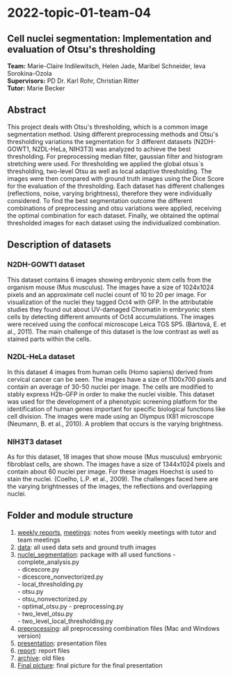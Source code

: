# 2022-topic-01-team-04
  ## Cell nuclei segmentation: Implementation and evaluation of Otsu's thresholding
  
  **Team:** Marie-Claire Indilewitsch, Helen Jade, Maribel Schneider, Ieva Sorokina-Ozola  
  **Supervisors:** PD Dr. Karl Rohr, Christian Ritter  
  **Tutor:** Marie Becker 
  
  ## Abstract 
  
  
  This project deals with  Otsu's thresholding, which is a common image segmentation method.
  Using different preprocessing methods and Otsu's thresholding variations the segmentation for 3 different datasets (N2DH-GOWT1, N2DL-HeLa, NIH3T3) was analyzed to achieve the best thresholding. For preprocessing median filter, gaussian filter and histogram stretching were used. For thresholding we applied the global otsus´s thresholding, two-level Otsu as well as local adaptive thresholding. The images were then compared with ground truth images using the Dice Score for the evaluation of the thresholding.
  Each dataset has different challenges (reflections, noise, varying brightness), therefore they were individually considered. To find the best segmentation outcome the different combinations of preprocessing and otsu variations were applied, receiving the optimal combination for each dataset. Finally, we obtained the optimal thresholded images for each dataset using the individualized combination. 

  ## Description of datasets 
  ###  N2DH-GOWT1 dataset
  
  This dataset contains 6 images showing embryonic stem cells from the organism mouse (Mus musculus). The images have a size of 1024x1024 pixels and an approximate cell nuclei count of 10 to 20 per image. For visualization of the nuclei they tagged Oct4 with GFP. In the attributable studies they found out about UV-damaged Chromatin in embryonic stem cells by detecting different amounts of Oct4 accumulations. The images were received using the confocal microscope Leica TGS SP5. (Bártová, E. et al., 2011). The main challenge of this dataset is the low contrast as well as stained parts within the cells. 
  
  ### N2DL-HeLa dataset
  
  In this dataset 4 images from human cells (Homo sapiens) derived from cervical cancer can be seen. The images have a size of 1100x700 pixels and contain an average of 30-50 nuclei per image. The cells are modified to stably express H2b-GFP in order to make the nuclei visible. This dataset was used for the development of a phenotypic screening platform for the identification of human genes important for specific biological functions like cell division. The images were made using an Olympus IX81 microscope (Neumann, B. et al., 2010). A problem that occurs is the varying brightness.
  
  ### NIH3T3 dataset
  
  As for this dataset, 18 images that show mouse (Mus musculus) embryonic fibroblast cells, are shown. The images have a size of 1344x1024 pixels and contain about 60 nuclei per image. For these images Hoechst is used to stain the nuclei. 
  (Coelho, L.P. et al., 2009). The challenges faced here are the varying brightnesses of the images, the reflections and overlapping nuclei.
  
 ## Folder and module structure
 
 1. [weekly reports](https://github.com/datascience-mobi-2022/2022-topic-01-team-04/tree/main/weekly-reports), [meetings](https://github.com/datascience-mobi-2022/2022-topic-01-team-04/tree/main/meetings):  notes from weekly meetings with tutor and team meetings
 2. [data](https://github.com/datascience-mobi-2022/2022-topic-01-team-04/tree/main/data):  all used data sets and ground truth images 
 3. [nuclei_segmentation](https://github.com/datascience-mobi-2022/2022-topic-01-team-04/tree/main/nuclei_segmentation):  package with all used functions 
        - complete_analysis.py   
        - dicescore.py  
        - dicescore_nonvectorized.py  
        - local_thresholding.py  
        - otsu.py  
        - otsu_nonvectorized.py  
        - optimal_otsu.py
        - preprocessing.py    
        - two_level_otsu.py  
        - two_level_local_thresholding.py
  4. [preprocessing](https://github.com/datascience-mobi-2022/2022-topic-01-team-04/tree/main/preprocessing):  all preprocessing combination files (Mac and Windows version) 
  5. [presentation](https://github.com/datascience-mobi-2022/2022-topic-01-team-04/tree/main/presentation): presentation files
  6. [report](https://github.com/datascience-mobi-2022/2022-topic-01-team-04/tree/main/report):  report files
  7. [archive](https://github.com/datascience-mobi-2022/2022-topic-01-team-04/tree/main/archive):  old files
  8. [Final picture](https://github.com/datascience-mobi-2022/2022-topic-01-team-04/tree/main/Final%20picture):  final picture for the final presentation
 
